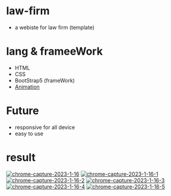 # law-firm
- a webiste for law firm (template)
# lang & frameeWork
- HTML
- CSS 
- BootStrap5 (frameWork)
- [Animation](https://animate.style/)
# Future
- responsive for all device
- easy to use
# result
<a href="https://ibb.co/Br3Ld3g"><img src="https://i.ibb.co/8dsMTsj/chrome-capture-2023-1-16.png" alt="chrome-capture-2023-1-16" border="0"></a>
<a href="https://ibb.co/JcyVSf4"><img src="https://i.ibb.co/8mdqQWp/chrome-capture-2023-1-16-1.png" alt="chrome-capture-2023-1-16-1" border="0"></a>
<a href="https://ibb.co/mNk3mTd"><img src="https://i.ibb.co/sWnZhRc/chrome-capture-2023-1-16-2.png" alt="chrome-capture-2023-1-16-2" border="0"></a>
<a href="https://ibb.co/FBgrmgS"><img src="https://i.ibb.co/jLgNbgc/chrome-capture-2023-1-16-3.png" alt="chrome-capture-2023-1-16-3" border="0"></a>
<a href="https://ibb.co/TBvLvtT"><img src="https://i.ibb.co/BVzNzBP/chrome-capture-2023-1-16-4.png" alt="chrome-capture-2023-1-16-4" border="0"></a>
<a href="https://ibb.co/TLCDqd6"><img src="https://i.ibb.co/M6Xy5Qr/chrome-capture-2023-1-16-5.png" alt="chrome-capture-2023-1-16-5" border="0"></a>
